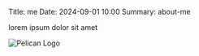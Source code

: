 Title: me
Date: 2024-09-01 10:00
Summary: about-me

lorem ipsum dolor sit amet

![Pelican Logo]({static}/images/example.png)
